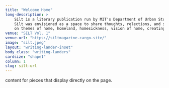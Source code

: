 ```yaml
---
title: "Welcome Home"
long-description: >
    Silt is a literary publication run by MIT's Department of Urban Studies and Planning. 
    Silt was envisioned as a space to share thoughts, relections, and stories. This issue focuses 
    on themes of home, homeland, homesickness, vision of home, creating a home, and much more. 
venue: "SILT Vol. 1"
venue-url: "https://siltmagazine.cargo.site/"
image: "silt.jpeg"
layout: "writing-lander-inset"
body_class: "writing-landers"
cardsize: "shape1"
column: 1
slug: silt-url
---
```


content for pieces that display directly on the page.